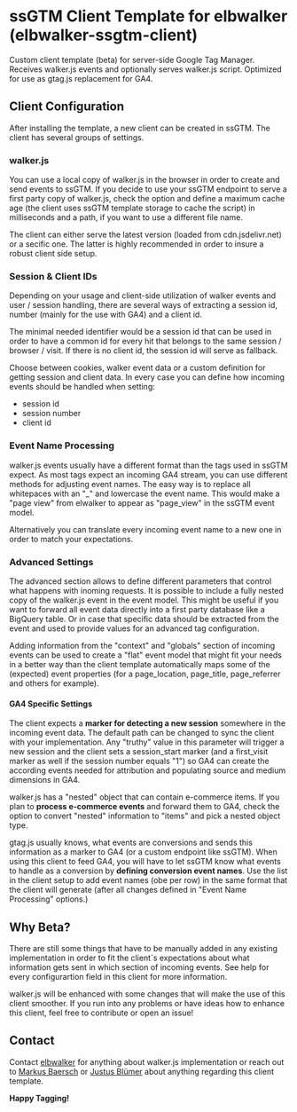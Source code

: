 # ssGTM Client Template for elbwalker (elbwalker-ssgtm-client)
Custom client template (beta) for server-side Google Tag Manager. Receives walker.js events and optionally serves walker.js script. Optimized for use as gtag.js replacement for GA4.

## Client Configuration
After installing the template, a new client can be created in ssGTM. The client has several groups of settings. 

### walker.js
You can use a local copy of walker.js in the browser in order to create and send events to ssGTM. If you decide to use your ssGTM endpoint to serve a first party copy of walker.js, check the option and define a maximum cache age (the client uses ssGTM template storage to cache the script) in milliseconds and a path, if you want to use a different file name. 

The client can either serve the latest version (loaded from cdn.jsdelivr.net) or a secific one. The latter is highly recommended in order to insure a robust client side setup. 

### Session & Client IDs
Depending on your usage and client-side utilization of walker events and user / session handling, there are several ways of extracting a session id, number (mainly for the use with GA4) and a client id. 

The minimal needed identifier would be a session id that can be used in order to have a common id for every hit that belongs to the same session / browser / visit. If there is no client id, the session id will serve as fallback. 

Choose between cookies, walker event data or a custom definition for getting session and client data. In every case you can define how incoming events should be handled when setting:

- session id
- session number
- client id

### Event Name Processing
walker.js events usually have a different format than the tags used in ssGTM expect. As most tags expect an incoming GA4 stream, you can use different methods for adjusting event names. The easy way is to replace all whitepaces with an "_" and lowercase the event name. This would make a "page view" from elwalker to appear as "page_view" in the ssGTM event model. 

Alternatively you can translate every incoming event name to a new one in order to match your expectations. 

### Advanced Settings
The advanced section allows to define different parameters that control what happens with inoming requests. It is possible to include a fully nested copy of the walker.js event in the event model. This might be useful if you want to forward all event data directly into a first party database like a BigQuery table. Or in case that specific data should be extracted from the event and used to provide values for an advanced tag configuration.

Adding information from the "context" and "globals" section of incoming events can be used to create a "flat" event model that might fit your needs in a better way than the client template automatically maps some of the (expected) event properties (for a page_location, page_title, page_referrer and others for example). 

#### GA4 Specific Settings
The client expects a **marker for detecting a new session** somewhere in the incoming event data. The default path can be changed to sync the client with your implementation. Any "truthy" value in this parameter will trigger a new session and the client sets a session_start marker (and a first_visit marker as well if the session number equals "1") so GA4 can create the according events needed for attribution and populating source and medium dimensions in GA4.   

walker.js has a "nested" object that can contain e-commerce items. If you plan to **process e-commerce events** and forward them to GA4, check the option to convert "nested" information to "items" and pick a nested object type.

gtag.js usually knows, what events are conversions and sends this information as a marker to GA4 (or a custom endpoint like ssGTM). When using this client to feed GA4, you will have to let ssGTM know what events to handle as a conversion by **defining conversion event names**. Use the list in the client setup to add event names (obe per row) in the same format that the client will generate (after all changes defined in "Event Name Processing" options.)  

## Why Beta?
There are still some things that have to be manually added in any existing implementation in order to fit the client`s expectations about what information gets sent in which section of incoming events. See help for every configurartion field in this client for more information. 

walker.js will be enhanced with some changes that will make the use of this client smoother. If you run into any problems or have ideas how to enhance this client, feel free to contribute or open an issue!

## Contact
Contact [elbwalker](https://www.elbwalker.com/) for anything about walker.js implementation or reach out to [Markus Baersch](https://github.com/mbaersch) or [Justus Blümer](https://github.com/justusbluemer) about anything regarding this client template. 

**Happy Tagging!**
